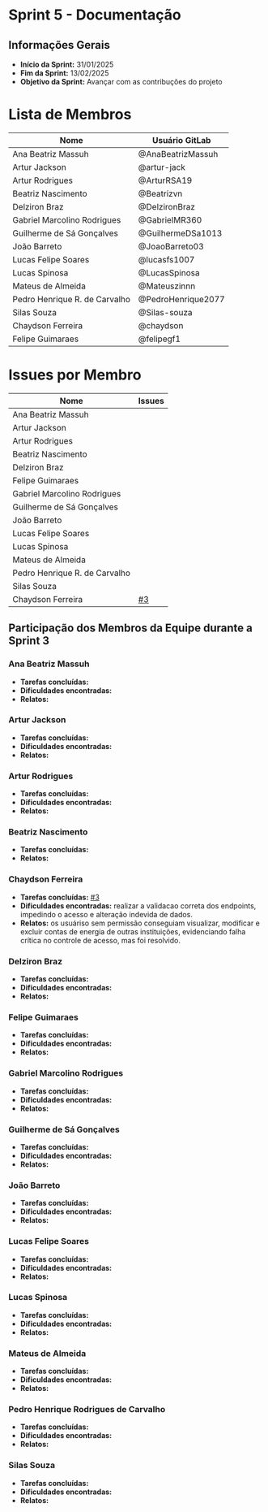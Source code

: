 # Sprint 5 - Documentação

## Informações Gerais
- **Início da Sprint:** 31/01/2025
- **Fim da Sprint:** 13/02/2025
- **Objetivo da Sprint:** Avançar com as contribuções do projeto 

# Lista de Membros

| Nome                              | Usuário   GitLab    |
|-----------------------------------|---------------------|
| Ana Beatriz Massuh                | @AnaBeatrizMassuh   |
| Artur Jackson                     | @artur-jack         |
| Artur Rodrigues                   | @ArturRSA19         |
| Beatriz Nascimento                | @Beatrizvn          |
| Delziron Braz                     | @DelzironBraz       |
| Gabriel Marcolino Rodrigues       | @GabrielMR360       |
| Guilherme de Sá Gonçalves         | @GuilhermeDSa1013   |
| João Barreto                      | @JoaoBarreto03      |
| Lucas Felipe Soares               | @lucasfs1007        |
| Lucas Spinosa                     | @LucasSpinosa       |
| Mateus de Almeida                 | @Mateuszinnn        |
| Pedro Henrique R. de Carvalho     | @PedroHenrique2077  |
| Silas Souza                       | @Silas-souza        |
| Chaydson Ferreira                 | @chaydson           |
| Felipe Guimaraes                  | @felipegf1          |


# Issues por Membro

| Nome                              | Issues                   |
|-----------------------------------|--------------------------|
| Ana Beatriz Massuh                |                          |
| Artur Jackson                     |                          |
| Artur Rodrigues                   |                          |
| Beatriz Nascimento                |                          |
| Delziron Braz                     |                          |
| Felipe Guimaraes                  |                          |
| Gabriel Marcolino Rodrigues       |                          |
| Guilherme de Sá Gonçalves         |                          |
| João Barreto                      |                          |
| Lucas Felipe Soares               |                          |
| Lucas Spinosa                     |                          |
| Mateus de Almeida                 |                          |
| Pedro Henrique R. de Carvalho     |                          |
| Silas Souza                       |                          |
| Chaydson Ferreira                 |[#3](https://gitlab.com/lappis-unb/projetos-energia/mec-energia/mepa-contratos-vulnerabilidades/-/issues/3)                          |

## Participação dos Membros da Equipe durante a Sprint 3

### Ana Beatriz Massuh
- **Tarefas concluídas:**
- **Dificuldades encontradas:** 
- **Relatos:** 

### Artur Jackson
- **Tarefas concluídas:** 
- **Dificuldades encontradas:** 
- **Relatos:**

  
### Artur Rodrigues
- **Tarefas concluídas:**
- **Dificuldades encontradas:** 
- **Relatos:** 

### Beatriz Nascimento
- **Tarefas concluídas:** 
- **Relatos:** 

### Chaydson Ferreira
- **Tarefas concluídas:** [#3](https://gitlab.com/lappis-unb/projetos-energia/mec-energia/mepa-contratos-vulnerabilidades/-/issues/3) 
- **Dificuldades encontradas:**  realizar a validacao correta dos endpoints, impedindo o acesso e alteração indevida de dados.
- **Relatos:** os usuáriso sem permissão conseguiam visualizar, modificar e excluir contas de energia de outras instituições, evidenciando falha crítica no controle de acesso, mas foi resolvido.

### Delziron Braz
- **Tarefas concluídas:** 
- **Dificuldades encontradas:** 
- **Relatos:** 

### Felipe Guimaraes 
- **Tarefas concluídas:** 
- **Dificuldades encontradas:** 
- **Relatos:**

### Gabriel Marcolino Rodrigues
- **Tarefas concluídas:** 
- **Dificuldades encontradas:**
- **Relatos:** 

### Guilherme de Sá Gonçalves
- **Tarefas concluídas:**
- **Dificuldades encontradas:**
- **Relatos:**

### João Barreto
- **Tarefas concluídas:** 
- **Dificuldades encontradas:** 
- **Relatos:** 

### Lucas Felipe Soares
- **Tarefas concluídas:**
- **Dificuldades encontradas:** 
- **Relatos:**
  
### Lucas Spinosa
- **Tarefas concluídas:** 
- **Dificuldades encontradas:** 
- **Relatos:** 

### Mateus de Almeida
- **Tarefas concluídas:** 
- **Dificuldades encontradas:** 
- **Relatos:**
### Pedro Henrique Rodrigues de Carvalho
- **Tarefas concluídas:** 
- **Dificuldades encontradas:** 
- **Relatos:**

### Silas Souza
- **Tarefas concluídas:** 
- **Dificuldades encontradas:** 
- **Relatos:** 
